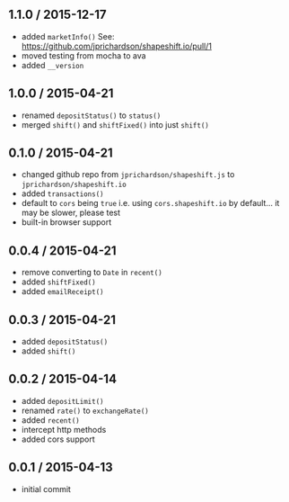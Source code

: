 1.1.0 / 2015-12-17
------------------
- added `marketInfo()` See: https://github.com/jprichardson/shapeshift.io/pull/1
- moved testing from mocha to ava
- added `__version`

1.0.0 / 2015-04-21
------------------
- renamed `depositStatus()` to `status()`
- merged `shift()` and `shiftFixed()` into just `shift()`

0.1.0 / 2015-04-21
------------------
- changed github repo from `jprichardson/shapeshift.js` to `jprichardson/shapeshift.io`
- added `transactions()`
- default to `cors` being `true` i.e. using `cors.shapeshift.io` by default... it may be slower, please test
- built-in browser support

0.0.4 / 2015-04-21
------------------
- remove converting to `Date` in `recent()`
- added `shiftFixed()`
- added `emailReceipt()`

0.0.3 / 2015-04-21
------------------
- added `depositStatus()`
- added `shift()`

0.0.2 / 2015-04-14
------------------
- added `depositLimit()`
- renamed `rate()` to `exchangeRate()`
- added `recent()`
- intercept http methods
- added cors support

0.0.1 / 2015-04-13
------------------
- initial commit
